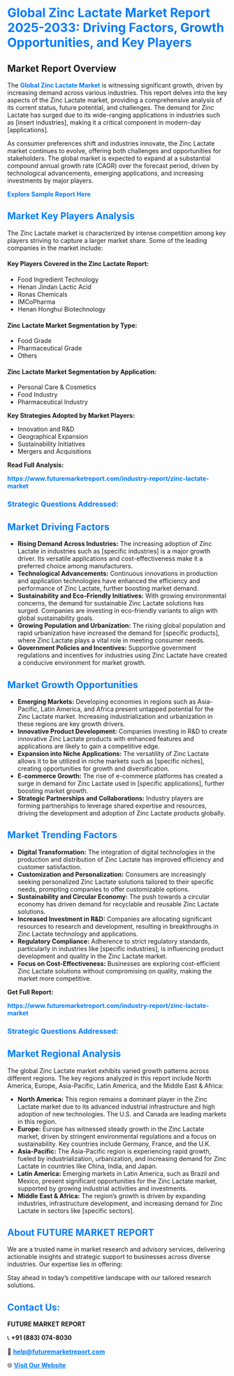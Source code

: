 <h1 style="color: #007BFF;">Global Zinc Lactate Market Report 2025-2033: Driving Factors, Growth Opportunities, and Key Players</h1>

<section id="overview">
<h2>Market Report Overview</h2>
<p>The <a href="https://www.futuremarketreport.com/industry-report/zinc-lactate-market" style="color: #007BFF; text-decoration: none;"><strong>Global Zinc Lactate Market</strong></a> is witnessing significant growth, driven by increasing demand across various industries. This report delves into the key aspects of the Zinc Lactate market, providing a comprehensive analysis of its current status, future potential, and challenges. The demand for Zinc Lactate has surged due to its wide-ranging applications in industries such as [insert industries], making it a critical component in modern-day [applications].</p>
<p>As consumer preferences shift and industries innovate, the Zinc Lactate market continues to evolve, offering both challenges and opportunities for stakeholders. The global market is expected to expand at a substantial compound annual growth rate (CAGR) over the forecast period, driven by technological advancements, emerging applications, and increasing investments by major players.</p>
</section>

<section id="overview">
<p><a href="https://www.futuremarketreport.com/request-sample/reportId=105370" style="color: #007BFF; text-decoration: none;"><strong>Explore Sample Report Here</strong></a></p>
</section>

<section id="key-players">
<h2 style="color: #007BFF;">Market Key Players Analysis</h2>
<p>The Zinc Lactate market is characterized by intense competition among key players striving to capture a larger market share. Some of the leading companies in the market include:</p>
<h4>Key Players Covered in the Zinc Lactate Report:</h4>
<ul><li>Food Ingredient Technology</li><li>Henan Jindan Lactic Acid</li><li>Ronas Chemicals</li><li>IMCoPharma</li><li>Henan Honghui Biotechnology</li></ul>
<h4>Zinc Lactate Market Segmentation by Type:</h4>
<ul><li>Food Grade</li><li>Pharmaceutical Grade</li><li>Others</li></ul>

<h4>Zinc Lactate Market Segmentation by Application:</h4>
<ul><li>Personal Care &amp; Cosmetics</li><li>Food Industry</li><li>Pharmaceutical Industry</li></ul>
<p><strong>Key Strategies Adopted by Market Players:</strong></p>
<ul>
<li>Innovation and R&D</li>
<li>Geographical Expansion</li>
<li>Sustainability Initiatives</li>
<li>Mergers and Acquisitions</li>
</ul>
</section>

<section>
<p><strong>Read Full Analysis: </strong></p><a href="https://www.futuremarketreport.com/industry-report/zinc-lactate-market" style="color: #007BFF; text-decoration: none;"><strong>https://www.futuremarketreport.com/industry-report/zinc-lactate-market</strong></a>
<h3 style="color: #007BFF;">Strategic Questions Addressed:</h3>
</section>

<section id="driving-factors">
<h2 style="color: #007BFF;">Market Driving Factors</h2>
<ul>
<li><strong>Rising Demand Across Industries:</strong> The increasing adoption of Zinc Lactate in industries such as [specific industries] is a major growth driver. Its versatile applications and cost-effectiveness make it a preferred choice among manufacturers.</li>
<li><strong>Technological Advancements:</strong> Continuous innovations in production and application technologies have enhanced the efficiency and performance of Zinc Lactate, further boosting market demand.</li>
<li><strong>Sustainability and Eco-Friendly Initiatives:</strong> With growing environmental concerns, the demand for sustainable Zinc Lactate solutions has surged. Companies are investing in eco-friendly variants to align with global sustainability goals.</li>
<li><strong>Growing Population and Urbanization:</strong> The rising global population and rapid urbanization have increased the demand for [specific products], where Zinc Lactate plays a vital role in meeting consumer needs.</li>
<li><strong>Government Policies and Incentives:</strong> Supportive government regulations and incentives for industries using Zinc Lactate have created a conducive environment for market growth.</li>
</ul>
</section>

<section id="growth-opportunities">
<h2 style="color: #007BFF;">Market Growth Opportunities</h2>
<ul>
<li><strong>Emerging Markets:</strong> Developing economies in regions such as Asia-Pacific, Latin America, and Africa present untapped potential for the Zinc Lactate market. Increasing industrialization and urbanization in these regions are key growth drivers.</li>
<li><strong>Innovative Product Development:</strong> Companies investing in R&D to create innovative Zinc Lactate products with enhanced features and applications are likely to gain a competitive edge.</li>
<li><strong>Expansion into Niche Applications:</strong> The versatility of Zinc Lactate allows it to be utilized in niche markets such as [specific niches], creating opportunities for growth and diversification.</li>
<li><strong>E-commerce Growth:</strong> The rise of e-commerce platforms has created a surge in demand for Zinc Lactate used in [specific applications], further boosting market growth.</li>
<li><strong>Strategic Partnerships and Collaborations:</strong> Industry players are forming partnerships to leverage shared expertise and resources, driving the development and adoption of Zinc Lactate products globally.</li>
</ul>
</section>

<section id="trending-factors">
<h2 style="color: #007BFF;">Market Trending Factors</h2>
<ul>
<li><strong>Digital Transformation:</strong> The integration of digital technologies in the production and distribution of Zinc Lactate has improved efficiency and customer satisfaction.</li>
<li><strong>Customization and Personalization:</strong> Consumers are increasingly seeking personalized Zinc Lactate solutions tailored to their specific needs, prompting companies to offer customizable options.</li>
<li><strong>Sustainability and Circular Economy:</strong> The push towards a circular economy has driven demand for recyclable and reusable Zinc Lactate solutions.</li>
<li><strong>Increased Investment in R&D:</strong> Companies are allocating significant resources to research and development, resulting in breakthroughs in Zinc Lactate technology and applications.</li>
<li><strong>Regulatory Compliance:</strong> Adherence to strict regulatory standards, particularly in industries like [specific industries], is influencing product development and quality in the Zinc Lactate market.</li>
<li><strong>Focus on Cost-Effectiveness:</strong> Businesses are exploring cost-efficient Zinc Lactate solutions without compromising on quality, making the market more competitive.</li>
</ul>
</section>

<section>
<p><strong>Get Full Report: </strong></p><a href="https://www.futuremarketreport.com/industry-report/zinc-lactate-market" style="color: #007BFF; text-decoration: none;"><strong>https://www.futuremarketreport.com/industry-report/zinc-lactate-market</strong></a>
<h3 style="color: #007BFF;">Strategic Questions Addressed:</h3>
</section>


<section id="regional-analysis">
<h2 style="color: #007BFF;">Market Regional Analysis</h2>
<p>The global Zinc Lactate market exhibits varied growth patterns across different regions. The key regions analyzed in this report include North America, Europe, Asia-Pacific, Latin America, and the Middle East & Africa:</p>
<ul>
<li><strong>North America:</strong> This region remains a dominant player in the Zinc Lactate market due to its advanced industrial infrastructure and high adoption of new technologies. The U.S. and Canada are leading markets in this region.</li>
<li><strong>Europe:</strong> Europe has witnessed steady growth in the Zinc Lactate market, driven by stringent environmental regulations and a focus on sustainability. Key countries include Germany, France, and the U.K.</li>
<li><strong>Asia-Pacific:</strong> The Asia-Pacific region is experiencing rapid growth, fueled by industrialization, urbanization, and increasing demand for Zinc Lactate in countries like China, India, and Japan.</li>
<li><strong>Latin America:</strong> Emerging markets in Latin America, such as Brazil and Mexico, present significant opportunities for the Zinc Lactate market, supported by growing industrial activities and investments.</li>
<li><strong>Middle East & Africa:</strong> The region’s growth is driven by expanding industries, infrastructure development, and increasing demand for Zinc Lactate in sectors like [specific sectors].</li>
</ul>
</section>

<footer>
<h2 style="color: #007BFF;">About FUTURE MARKET REPORT</h2>
<p>We are a trusted name in market research and advisory services, delivering actionable insights and strategic support to businesses across diverse industries. Our expertise lies in offering:</p>

<p>Stay ahead in today’s competitive landscape with our tailored research solutions.</p>

<h2 style="color: #007BFF;">Contact Us:</h2>
<p><strong>FUTURE MARKET REPORT</strong></p>
<p>📞 <strong>+91 (883) 074-8030</strong></p>
<p>📧 <strong><a href="mailto:help@futuremarketreport.com" style="color: #007BFF;">help@futuremarketreport.com</a></strong></p>
<p>🌐 <strong><a href="https://www.futuremarketreport.com/" style="color: #007BFF;">Visit Our Website</a></strong></p>
</footer>